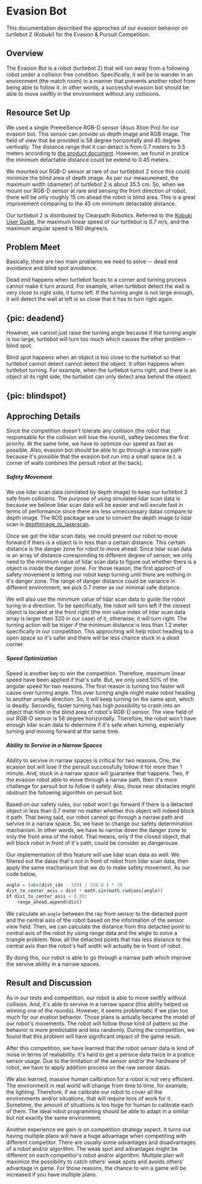 # Evasion Bot
This documentation described the approches of our evasion behavior on turtlebot 2 (Kobuki) for the Evasion & Pursuit Competition.

## Overview
The Evasion Bot is a robot (turtlebot 2) that will run away from a following robot under a collision free condition. Specifically, it will be to wander in an environment (the match room) in a manner that prevents another robot from being able to follow it. In other words, a successful evasion bot should be able to move swiftly in the environment without any collisions. 


## Resource Set Up
We used a single PremeSence RGB-D sensor (Asus Xtion Pro) for our evasion bot. This sensor can provide us depth image and RGB image. The field of view that be provided is 58 degree horizontally and 45 degree vertivally. The distance range that it can detact is from 0.7 meters to 3.5 meters according to [the product document](https://www.asus.com/3D-Sensor/Xtion_PRO_LIVE/specifications/). However, we found in pratice the minimum detactable distance could be extend to 0.45 meters.

We mounted our RGB-D sensor at rare of our turtlebbot 2 since this could minimize the blind area of depth image. As per our measurement, the maximum width (diameter) of turtlebot 2 is about 35.5 cm. So, when we mount our RGB-D sensor at rare and sensing the front direction of robot, there will be only roughly 15 cm ahead the robot is blind area. This is a great improvement comparing to the 45 cm minimum detactable distance.

Our turtlebot 2 is distributed by Clearpath Robotics. Referred to the [Kobuki User Guide](https://www.google.ca/url?sa=t&rct=j&q=&esrc=s&source=web&cd=9&ved=0ahUKEwjvhqLH1v_RAhVOw2MKHYAFAY4QFghCMAg&url=https%3A%2F%2Fdocs.google.com%2Fdocument%2Fexport%3Fformat%3Dpdf%26id%3D15k7UBnYY_GPmKzQCjzRGCW-4dIP7zl_R_7tWPLM0zKI&usg=AFQjCNFo0O5d312q_k2JDorv5Q0cIMiZ7A&bvm=bv.146094739,d.cGc&cad=rja), the maximum linear speed of our turtlebot is 0.7 m/s, and the maximum angular speed is 180 degree/s.


## Problem Meet
Basically, there are two main problems we need to solve -- dead end avoidance and blind spot avoidance.

Dead end happens when turtlebot faces to a corner and turning process cannot make it turn around. For example, when turtlebot detect the wall is very close to right side, it turns left. If the turning angle is not large enough, it will detect the wall at left is so close that it has to turn right again.
## {pic: deadend}

However, we cannot just raise the turning angle because if the turning angle is too large, turtlebot will turn too much which causes the other problem -- blind spot.

Blind spot happens when an object is too close to the turtlebot so that turtlebot cannot detect cannot detect the object. It often happens when turtlebot turning. For example, when the turtlebot turns right, and there is an object at its right side, the turtlebot can only detect area behind the object.
## {pic: blindspot}


## Approching Details
Since the competition doesn't tolerate any collision (the robot that responsable for the collision will lose the round), saftey becomes the first priority. At the same time, we have to optimize our speed as fast as possible. Also, evasion bot should be able to go through a narraw path because it's possible that the evasion bot run into a small space (e.t. a corner of walls conbines the persuit robot at the back). 

##### Safety Movement
We use lidar scan data (similated by depth image) to keep our turtlebot 2 safe from collisions. The purpose of using simulated lidar scan data is because we believe lidar scan data will be easier and will excute fast in terms of performance since there are less unneccessary datas compare to depth image. The ROS package we use to convert the depth image to lidar scan is [depthimage_to_laserscan](http://wiki.ros.org/depthimage_to_laserscan).

Once we got the lidar scan data, we could prevent our robot to move forward if thers is a object is in less than a certain distance. This certain distance is the danger zone for robot to move ahead. Since lidar scan data is an array of distance coresponding to different degree of sensor, we only need to the minimum value of lidar scan data to figure out whether thers is a object is inside the danger zone. For those reason, the first approch of safety movement is letting our robot keep turning until there are nothing in it's danger zone. The range of danger distance could be variance in different environment, we pick 0.7 meter as our minimal safe distance. 

We will also use the minimum value of lidar scan data to guide the robot turing in a direction. To be specifically, the robot will turn left if the closest object is located at the front right (the min value index of lidar scan data array is larger then 320 in our case) of it, otherwise, it will turn right. The turning action will be triger if the minimum distance is less than 1.2 meter specifically in our competition. This approching will help robot heading to a open space so it's safer and there will be less chance stuck in a dead corner.

##### Speed Optimization
Speed is another key to win the competition. Therefore, maximum linear speed have been applied if that's safe. But, we only used 50% of the angular speed for two reasons. The first reason is turning too faster will cause over turning angle. This over turning angle might make robot heading to another unsafe direction. So, it will keep turning on the same spot, which is deadly. Secondly, faster turning has high possibility to crash into an object that hide in the blind area of robot's RGB-D sensor. The view field of our RGB-D sensor is 58 degree horizontally. Therefore, the robot won't have enough lidar scan data to determine if it's safe when turning, especially turning and moving forward at the same time. 

##### Ability to Servive in a Narraw Spaces
Ability to servive in narraw spaces is critical for two reasons. One, the ecasion bot will lose if the persuit successfully follow it for more than 1 minute. And, stuck in a narraw space will guarantee that happens. Two, if the evasion robot able to move through a narraw path, then it's more challenge for persuit bot to follow it safely. Also, those near obstacles might obstruct the following algorithm on persuit bot.

Based on our safety rules, our robot won't go forward if there is a detacted object in less than 0.7 meter no matter whether this object will indeed block it path. That being said, our robot cannot go through a narraw path and servive in a narraw space. So, we have to change our safety determination machanism. In other words, we have to narrow down the danger zone to only the front area of the robot. That means, only if the closed object, that will block robot in front of it's path, could be consider as dangerouse. 

Our implementation of this feature will use lidar scan data as well. We filtered out the datas that's not in front of robot from lidar scan data, then apply the same machanisum that we do to make safety movement. As our code below,

```python
angle = (abs(dist_idx - 320) / 320.0 ) * 29
dist_to_center_axis = dist * math.sin(math.radians(angle))
if dist_to_center_axis < 0.28:
	range_ahead.append(dist)
```

We calculate an ```angle``` between the ray from sensor to the detacted point and the central axis of the robot based on the information of the sensor view field. Then, we can calculate the distance from this detacted point to central axis of the robot by using range data and the angle to solve a triangle problem. Now, all the detacted points that has less distance to the central axis than the robot's half width will actually be in front of robot. 

By doing this, our robot is able to go through a narraw path which improve the servive ability in a narraw spaces.


## Result and Discussion
As in our tests and competition, our robot is able to move swiftly without collision. And, it's able to servive in a narraw space (this ability helped us winning one of the rounds). However, it seems problematic if we plan too much for our evation behavior. Those plans is actually became the model of our robot's movements. The robot will follow those kind of pattern so the behavior is more predictable and less randomly. During the competition, we found that this problem will have significant impact of the game result. 

After this competition, we have learned that the robot sensor data is kind of noise in terms of realiability. It's hard to get a persice data twice in a pratice sensor usage. Due to the limitation of the sensor and/or the hardware of robot, we have to apply addition process on the raw sensor datas. 

We also learned, massive human calibration for a robot is not very efficient. The environment in real world will change from time to time, for example, the lighting. Therefore, if we calibrate our robot to cover all the environments and/or situations, that will require tons of work for it. Sometime, the amount of situations is too huge for human to calibrate each of them. The ideal robot programming should be able to adapt in a similar but not exactly the same environment. 

Another experience we gain is on competition strategy aspect. It turns out having multiple plans will have a huge advantage when competiting with different competitor. There are usually some advantages and disadvantages of a robot and/or algorithm. The weak spot and advantages might be different on each competitor's robot and/or algorithm. Multiple plan will maximize the possibility to catch others' weak spots and avoids others' advantage in game. For those reasons, the chance to win a game will be increased if you have multiple plans.




